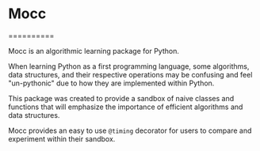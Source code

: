 # Mocc

==========

Mocc is an algorithmic learning package for Python.

When learning Python as a first programming language, some algorithms, data structures, and their respective operations
may be confusing and feel "un-pythonic" due to how they are implemented within Python.

This package was created to provide a sandbox of naive classes and functions that will emphasize the importance
of efficient algorithms and data structures.

Mocc provides an easy to use `@timing` decorator for users to compare and experiment within their sandbox.
